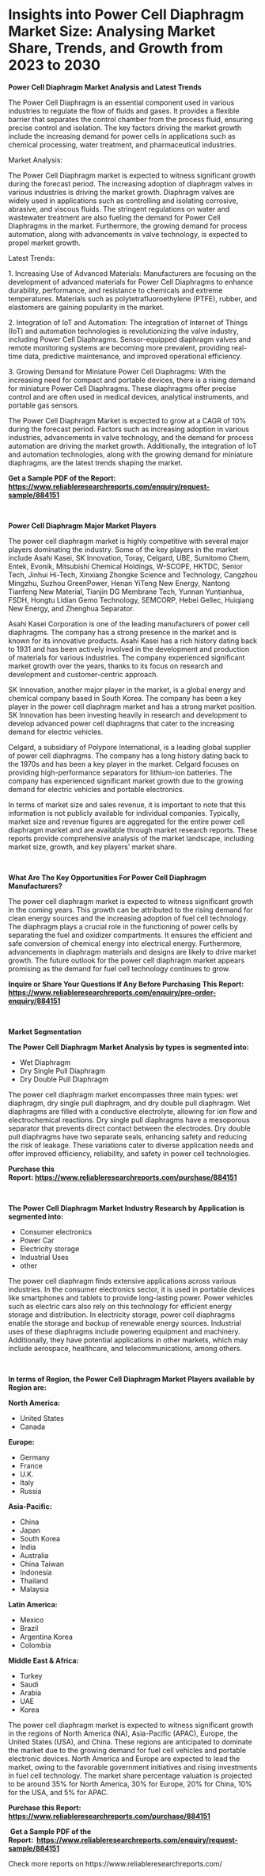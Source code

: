 <p><h1>Insights into Power Cell Diaphragm Market Size: Analysing Market Share, Trends, and Growth from 2023 to 2030</h1></p><p><strong>Power Cell Diaphragm Market Analysis and Latest Trends</strong></p>
<p><p>The Power Cell Diaphragm is an essential component used in various industries to regulate the flow of fluids and gases. It provides a flexible barrier that separates the control chamber from the process fluid, ensuring precise control and isolation. The key factors driving the market growth include the increasing demand for power cells in applications such as chemical processing, water treatment, and pharmaceutical industries.</p><p>Market Analysis:</p><p>The Power Cell Diaphragm market is expected to witness significant growth during the forecast period. The increasing adoption of diaphragm valves in various industries is driving the market growth. Diaphragm valves are widely used in applications such as controlling and isolating corrosive, abrasive, and viscous fluids. The stringent regulations on water and wastewater treatment are also fueling the demand for Power Cell Diaphragms in the market. Furthermore, the growing demand for process automation, along with advancements in valve technology, is expected to propel market growth.</p><p>Latest Trends:</p><p>1. Increasing Use of Advanced Materials: Manufacturers are focusing on the development of advanced materials for Power Cell Diaphragms to enhance durability, performance, and resistance to chemicals and extreme temperatures. Materials such as polytetrafluoroethylene (PTFE), rubber, and elastomers are gaining popularity in the market.</p><p>2. Integration of IoT and Automation: The integration of Internet of Things (IoT) and automation technologies is revolutionizing the valve industry, including Power Cell Diaphragms. Sensor-equipped diaphragm valves and remote monitoring systems are becoming more prevalent, providing real-time data, predictive maintenance, and improved operational efficiency.</p><p>3. Growing Demand for Miniature Power Cell Diaphragms: With the increasing need for compact and portable devices, there is a rising demand for miniature Power Cell Diaphragms. These diaphragms offer precise control and are often used in medical devices, analytical instruments, and portable gas sensors.</p><p>The Power Cell Diaphragm Market is expected to grow at a CAGR of 10% during the forecast period. Factors such as increasing adoption in various industries, advancements in valve technology, and the demand for process automation are driving the market growth. Additionally, the integration of IoT and automation technologies, along with the growing demand for miniature diaphragms, are the latest trends shaping the market.</p></p>
<p><strong>Get a Sample PDF of the Report:&nbsp; <a href="https://www.reliableresearchreports.com/enquiry/request-sample/884151">https://www.reliableresearchreports.com/enquiry/request-sample/884151</a></strong></p>
<p>&nbsp;</p>
<p><strong>Power Cell Diaphragm Major Market Players</strong></p>
<p><p>The power cell diaphragm market is highly competitive with several major players dominating the industry. Some of the key players in the market include Asahi Kasei, SK Innovation, Toray, Celgard, UBE, Sumitomo Chem, Entek, Evonik, Mitsubishi Chemical Holdings, W-SCOPE, HKTDC, Senior Tech, Jinhui Hi-Tech, Xinxiang Zhongke Science and Technology, Cangzhou Mingzhu, Suzhou GreenPower, Henan YiTeng New Energy, Nantong Tianfeng New Material, Tianjin DG Membrane Tech, Yunnan Yuntianhua, FSDH, Hongtu Lidian Gemo Technology, SEMCORP, Hebei Gellec, Huiqiang New Energy, and Zhenghua Separator.</p><p>Asahi Kasei Corporation is one of the leading manufacturers of power cell diaphragms. The company has a strong presence in the market and is known for its innovative products. Asahi Kasei has a rich history dating back to 1931 and has been actively involved in the development and production of materials for various industries. The company experienced significant market growth over the years, thanks to its focus on research and development and customer-centric approach.</p><p>SK Innovation, another major player in the market, is a global energy and chemical company based in South Korea. The company has been a key player in the power cell diaphragm market and has a strong market position. SK Innovation has been investing heavily in research and development to develop advanced power cell diaphragms that cater to the increasing demand for electric vehicles.</p><p>Celgard, a subsidiary of Polypore International, is a leading global supplier of power cell diaphragms. The company has a long history dating back to the 1970s and has been a key player in the market. Celgard focuses on providing high-performance separators for lithium-ion batteries. The company has experienced significant market growth due to the growing demand for electric vehicles and portable electronics.</p><p>In terms of market size and sales revenue, it is important to note that this information is not publicly available for individual companies. Typically, market size and revenue figures are aggregated for the entire power cell diaphragm market and are available through market research reports. These reports provide comprehensive analysis of the market landscape, including market size, growth, and key players' market share.</p></p>
<p>&nbsp;</p>
<p><strong>What Are The Key Opportunities For Power Cell Diaphragm Manufacturers?</strong></p>
<p><p>The power cell diaphragm market is expected to witness significant growth in the coming years. This growth can be attributed to the rising demand for clean energy sources and the increasing adoption of fuel cell technology. The diaphragm plays a crucial role in the functioning of power cells by separating the fuel and oxidizer compartments. It ensures the efficient and safe conversion of chemical energy into electrical energy. Furthermore, advancements in diaphragm materials and designs are likely to drive market growth. The future outlook for the power cell diaphragm market appears promising as the demand for fuel cell technology continues to grow.</p></p>
<p><strong>Inquire or Share Your Questions If Any Before Purchasing This Report: <a href="https://www.reliableresearchreports.com/enquiry/pre-order-enquiry/884151">https://www.reliableresearchreports.com/enquiry/pre-order-enquiry/884151</a></strong></p>
<p>&nbsp;</p>
<p><strong>Market Segmentation</strong></p>
<p><strong>The Power Cell Diaphragm Market Analysis by types is segmented into:</strong></p>
<p><ul><li>Wet Diaphragm</li><li>Dry Single Pull Diaphragm</li><li>Dry Double Pull Diaphragm</li></ul></p>
<p><p>The power cell diaphragm market encompasses three main types: wet diaphragm, dry single pull diaphragm, and dry double pull diaphragm. Wet diaphragms are filled with a conductive electrolyte, allowing for ion flow and electrochemical reactions. Dry single pull diaphragms have a mesoporous separator that prevents direct contact between the electrodes. Dry double pull diaphragms have two separate seals, enhancing safety and reducing the risk of leakage. These variations cater to diverse application needs and offer improved efficiency, reliability, and safety in power cell technologies.</p></p>
<p><strong>Purchase this Report:&nbsp;<a href="https://www.reliableresearchreports.com/purchase/884151">https://www.reliableresearchreports.com/purchase/884151</a></strong></p>
<p>&nbsp;</p>
<p><strong>The Power Cell Diaphragm Market Industry Research by Application is segmented into:</strong></p>
<p><ul><li>Consumer electronics</li><li>Power Car</li><li>Electricity storage</li><li>Industrial Uses</li><li>other</li></ul></p>
<p><p>The power cell diaphragm finds extensive applications across various industries. In the consumer electronics sector, it is used in portable devices like smartphones and tablets to provide long-lasting power. Power vehicles such as electric cars also rely on this technology for efficient energy storage and distribution. In electricity storage, power cell diaphragms enable the storage and backup of renewable energy sources. Industrial uses of these diaphragms include powering equipment and machinery. Additionally, they have potential applications in other markets, which may include aerospace, healthcare, and telecommunications, among others.</p></p>
<p>&nbsp;</p>
<p><strong>In terms of Region, the Power Cell Diaphragm Market Players available by Region are:</strong></p>
<p>
    <p> <strong> North America: </strong>
        <ul>
            <li>United States</li>
            <li>Canada</li>
        </ul>
        </p> 
    <p> <strong> Europe: </strong>
        <ul>
            <li>Germany</li>
            <li>France</li>
            <li>U.K.</li>
            <li>Italy</li>
            <li>Russia</li>
        </ul>
        </p> 
    <p> <strong> Asia-Pacific: </strong>
        <ul>
            <li>China</li>
            <li>Japan</li>
            <li>South Korea</li>
            <li>India</li>
            <li>Australia</li>
            <li>China Taiwan</li>
            <li>Indonesia</li>
            <li>Thailand</li>
            <li>Malaysia</li>
        </ul>
        </p> 
    <p> <strong> Latin America: </strong>
        <ul>
            <li>Mexico</li>
            <li>Brazil</li>
            <li>Argentina Korea</li>
            <li>Colombia</li>
        </ul>
        </p> 
    <p> <strong> Middle East & Africa: </strong>
        <ul>
            <li>Turkey</li>
            <li>Saudi</li>
            <li>Arabia</li>
            <li>UAE</li>
            <li>Korea</li>
        </ul>
    </p>
    </p>
<p><p>The power cell diaphragm market is expected to witness significant growth in the regions of North America (NA), Asia-Pacific (APAC), Europe, the United States (USA), and China. These regions are anticipated to dominate the market due to the growing demand for fuel cell vehicles and portable electronic devices. North America and Europe are expected to lead the market, owing to the favorable government initiatives and rising investments in fuel cell technology. The market share percentage valuation is projected to be around 35% for North America, 30% for Europe, 20% for China, 10% for the USA, and 5% for APAC.</p></p>
<p><strong>Purchase this Report: <a href="https://www.reliableresearchreports.com/purchase/884151">https://www.reliableresearchreports.com/purchase/884151</a></strong></p>
<p>&nbsp;<strong>Get a Sample PDF of the Report:&nbsp;&nbsp;<a href="https://www.reliableresearchreports.com/enquiry/request-sample/884151">https://www.reliableresearchreports.com/enquiry/request-sample/884151</a></strong></p>
<p><strong></strong></p>
<p>Check more reports on https://www.reliableresearchreports.com/</p>